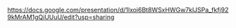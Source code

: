 https://docs.google.com/presentation/d/1lxoi6Bt8WSxHWGw7klJSPa_fkfj929kMrAM1gQiUUuU/edit?usp=sharing
